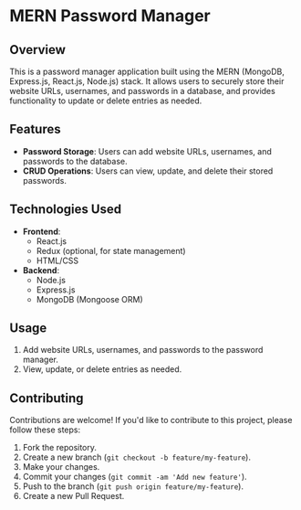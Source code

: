 # MERN Password Manager

## Overview

This is a password manager application built using the MERN (MongoDB, Express.js, React.js, Node.js) stack. It allows users to securely store their website URLs, usernames, and passwords in a database, and provides functionality to update or delete entries as needed.

## Features

- **Password Storage**: Users can add website URLs, usernames, and passwords to the database.
- **CRUD Operations**: Users can view, update, and delete their stored passwords.

## Technologies Used

- **Frontend**:
  - React.js
  - Redux (optional, for state management)
  - HTML/CSS
- **Backend**:
  - Node.js
  - Express.js
  - MongoDB (Mongoose ORM)

## Usage

1. Add website URLs, usernames, and passwords to the password manager.
2. View, update, or delete entries as needed.

## Contributing

Contributions are welcome! If you'd like to contribute to this project, please follow these steps:

1. Fork the repository.
2. Create a new branch (`git checkout -b feature/my-feature`).
3. Make your changes.
4. Commit your changes (`git commit -am 'Add new feature'`).
5. Push to the branch (`git push origin feature/my-feature`).
6. Create a new Pull Request.


